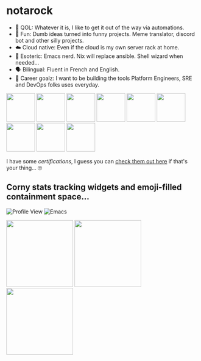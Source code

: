# notarock

- 🧐 QOL: Whatever it is, I like to get it out of the way via automations.
- 🤪 Fun: Dumb ideas turned into funny projects. Meme translator, discord bot and other silly projects.
- ☁️ Cloud native: Even if the cloud is my own server rack at home.
- 🦄 Esoteric: Emacs nerd. Nix will replace ansible. Shell wizard when needed...
- 🗣️ Bilingual: Fluent in French and English.
- 🤩 Career goalz: I want to be building the tools Platform Engineers, SRE and DevOps folks uses everyday.

<p float="left">
  <img src="https://github.com/notarock/notarock/assets/25652765/1dd87c3d-e602-4149-83df-97a918268cb6" height="75" width="75" />
  <img src="https://github.com/notarock/notarock/assets/25652765/1dd87c3d-e602-4149-83df-97a918268cb6" height="75" width="75" />
  <img src="https://github.com/notarock/notarock/assets/25652765/1dd87c3d-e602-4149-83df-97a918268cb6" height="75" width="75" />
  <img src="https://github.com/notarock/notarock/assets/25652765/1dd87c3d-e602-4149-83df-97a918268cb6" height="75" width="75" />
  <img src="https://github.com/notarock/notarock/assets/25652765/1dd87c3d-e602-4149-83df-97a918268cb6" height="75" width="75" />
  <img src="https://github.com/notarock/notarock/assets/25652765/1dd87c3d-e602-4149-83df-97a918268cb6" height="75" width="75" />
  <img src="https://github.com/notarock/notarock/assets/25652765/1dd87c3d-e602-4149-83df-97a918268cb6" height="75" width="75" />
  <img src="https://github.com/notarock/notarock/assets/25652765/1dd87c3d-e602-4149-83df-97a918268cb6" height="75" width="75" />
  <img src="https://github.com/notarock/notarock/assets/25652765/1dd87c3d-e602-4149-83df-97a918268cb6" height="75" width="75" />
<p float="left">

I have some *certifications*, I guess you can [check them out here](https://www.credly.com/users/roch-d-amour) if that's your thing... 🙄



## Corny stats tracking widgets and emoji-filled containment space...

![Profile View](https://komarev.com/ghpvc/?username=notarock&color=orange)
![Emacs](https://img.shields.io/badge/Emacs-%237F5AB6.svg?&style=for-the-badge&logo=gnu-emacs&logoColor=white)

<img src="https://github.com/notarock/notarock/assets/25652765/50c73141-b269-47a4-9767-ea3ce4bf69f6" height="175" />

<img src="https://github.com/notarock/notarock/assets/25652765/c1fe45c5-c8e7-41b7-935f-eb2351f6f8a0" height="175" />

<img src="https://github.com/notarock/notarock/assets/25652765/59c1a7e4-2680-4b60-aed0-a54eb38b3b41" height="175" />
